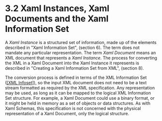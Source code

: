 <html dir="LTR" xmlns:mshelp="http://msdn.microsoft.com/mshelp" xmlns:ddue="http://ddue.schemas.microsoft.com/authoring/2003/5" xmlns:xlink="http://www.w3.org/1999/xlink" xmlns:tool="http://www.microsoft.com/tooltip"><body><input type="hidden" id="userDataCache" class="userDataStyle"><input type="hidden" id="hiddenScrollOffset"><img id="dropDownImage" style="display:none; height:0; width:0;" src="../local/drpdown.gif"><img id="dropDownHoverImage" style="display:none; height:0; width:0;" src="../local/drpdown_orange.gif"><img id="collapseImage" style="display:none; height:0; width:0;" src="../local/collapse.gif"><img id="expandImage" style="display:none; height:0; width:0;" src="../local/exp.gif"><img id="collapseAllImage" style="display:none; height:0; width:0;" src="../local/collall.gif"><img id="expandAllImage" style="display:none; height:0; width:0;" src="../local/expall.gif"><img id="copyImage" style="display:none; height:0; width:0;" src="../local/copycode.gif"><img id="copyHoverImage" style="display:none; height:0; width:0;" src="../local/copycodeHighlight.gif"><div id="header"><h1 class="heading">3.2 Xaml Instances, Xaml Documents and the Xaml Information Set</h1></div><div id="mainSection"><div id="mainBody"><div id="allHistory" class="saveHistory" onsave="saveAll()" onload="loadAll()"></div>




<p xmlns:wsd="http://wsdev.schemas.microsoft.com/authoring/2008/2" xmlns:msxsl="urn:schemas-microsoft-com:xslt" xmlns:script="urn:script" xmlns:build="urn:build">
<div id="sectionSection0" class="section" name="collapseableSection"><content xmlns="http://ddue.schemas.microsoft.com/authoring/2003/5" xmlns:wsd="http://wsdev.schemas.microsoft.com/authoring/2008/2" xmlns:msxsl="urn:schemas-microsoft-com:xslt" xmlns:script="urn:script" xmlns:build="urn:build">
				</content></div><div id="sectionSection1" class="section" name="collapseableSection"><content xmlns="http://ddue.schemas.microsoft.com/authoring/2003/5" xmlns:wsd="http://wsdev.schemas.microsoft.com/authoring/2008/2" xmlns:msxsl="urn:schemas-microsoft-com:xslt" xmlns:script="urn:script" xmlns:build="urn:build">
					<p xmlns="">A <i>Xaml Instance</i> is a structured set of information, made up of the elements described in <mshelp:link keywords="777958b9-a118-4747-94cf-6f138abc56ef" tabindex="0">"Xaml Information Set", (section </mshelp:link><mshelp:link keywords="777958b9-a118-4747-94cf-6f138abc56ef" tabindex="0">6</mshelp:link><mshelp:link keywords="777958b9-a118-4747-94cf-6f138abc56ef" tabindex="0">)</mshelp:link>. The term does not mandate any particular representation. The term <i>Xaml Document</i> means an XML document that represents a <i>Xaml Instance</i>. The process for converting the XML in a Xaml Document into the Xaml Instance it represents is described in <mshelp:link keywords="7f981ea2-e0b7-494a-9932-ff8181f0311e" tabindex="0">"Creating a Xaml Information Set from XML", (section </mshelp:link><mshelp:link keywords="7f981ea2-e0b7-494a-9932-ff8181f0311e" tabindex="0">8</mshelp:link><mshelp:link keywords="7f981ea2-e0b7-494a-9932-ff8181f0311e" tabindex="0">)</mshelp:link>.</p>
					<p xmlns="">The conversion process is defined in terms of the XML Information Set (<a href="http://go.microsoft.com/fwlink/?LinkId=95109" alt="" target="_blank"><linktext xmlns="http://ddue.schemas.microsoft.com/authoring/2003/5">[XML Infoset]</linktext></a>), so the input XML document does not need to be a text stream formatted as required by the XML specification. Any representation may be used, as long as it can be mapped to the logical XML Information Set structure. For example, a Xaml Document could use a binary format, or it might be held in memory as a set of objects or data structures. As with Xaml Schemas, this specification is not concerned with the physical representation of a Xaml Document, only the logical structure.</p>
				</content></div><!--[if gte IE 5]>
			<tool:tip element="languageFilterToolTip" avoidmouse="false"/>
		<![endif]--></div><a name="feedback"></a><span></span></div></body></html>
